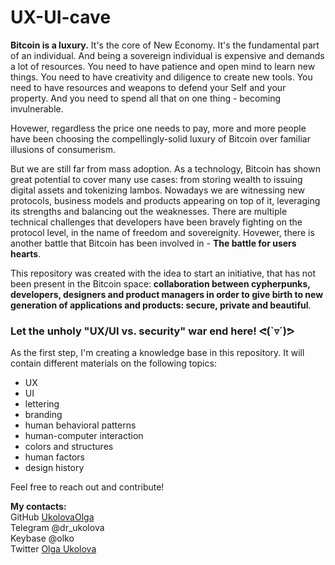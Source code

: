 # UX-UI-cave
**Bitcoin is a luxury.** It's the core of New Economy. It's the fundamental part of an individual. 
And being a sovereign individual is expensive and demands a lot of resources.
You need to have patience and open mind to learn new things. You need to have creativity and diligence to create new tools. 
You need to have resources and weapons to defend your Self and your property. And you need to spend all that on one thing - 
becoming invulnerable. 

Hovewer, regardless the price one needs to pay, more and more people have been choosing the compellingly-solid luxury of Bitcoin 
over familiar illusions of consumerism. 

But we are still far from mass adoption.
As a technology, Bitcoin has shown great potential to cover many use cases: from storing wealth to issuing digital assets 
and tokenizing lambos. 
Nowadays we are witnessing new protocols, business models and products appearing on top of it, leveraging its strengths and balancing out 
the weaknesses.
There are multiple technical challenges that developers have been bravely fighting on the protocol level, 
in the name of freedom and sovereignity.
Hovewer, there is another battle that Bitcoin has been involved in - **The battle for users hearts**. 

This repository was created with the idea to start an initiative, that has not been present in the Bitcoin space: 
**collaboration between cypherpunks, developers, designers and product managers in order to give birth to new generation of applications 
and products: secure, private and beautiful**.

### Let the unholy "UX/UI vs. security" war end here! ᕙ(`▿´)ᕗ

As the first step, I'm creating a knowledge base in this repository. It will contain different materials on the following topics:
* UX
* UI
* lettering
* branding
* human behavioral patterns
* human-computer interaction
* colors and structures 
* human factors
* design history

Feel free to reach out and contribute!


**My contacts:** <br>
GitHub [UkolovaOlga](https://github.com/UkolovaOlga) <br>
Telegram @dr_ukolova <br>
Keybase @olko <br>
Twitter [Olga Ukolova](https://twitter.com/OlUkolova)
